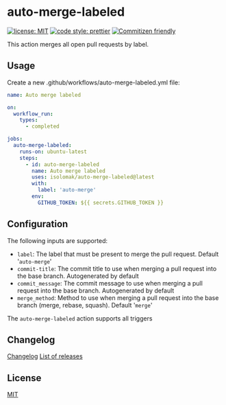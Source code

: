 # auto-merge-labeled

[![license: MIT](https://img.shields.io/github/license/IvanSolomakhin/auto-merge-labeled)](https://github.com/IvanSolomakhin/auto-merge-labeled/blob/main/README.md)  [![code style: prettier](https://img.shields.io/badge/code_style-prettier-ff69b4.svg)](https://github.com/prettier/prettier)  [![Commitizen friendly](https://img.shields.io/badge/commitizen-friendly-brightgreen.svg)](http://commitizen.github.io/cz-cli/)

This action merges all open pull requests by label.

## Usage

Create a new .github/workflows/auto-merge-labeled.yml file:

```yaml
name: Auto merge labeled

on:
  workflow_run:
    types:
      - completed

jobs:
  auto-merge-labeled:
    runs-on: ubuntu-latest
    steps:
      - id: auto-merge-labeled
        name: Auto merge labeled
        uses: isolomak/auto-merge-labeled@latest
        with:
          label: 'auto-merge'
        env:
          GITHUB_TOKEN: ${{ secrets.GITHUB_TOKEN }}
```

## Configuration

The following inputs are supported:

- `label`: The label that must be present to merge the pull request. Default '`auto-merge`'
- `commit-title`: The commit title to use when merging a pull request into the base branch. Autogenerated by default
- `commit_message`: The commit message to use when merging a pull request into the base branch. Autogenerated by default
- `merge_method`: Method to use when merging a pull request into the base branch (merge, rebase, squash). Default '`merge`'

The `auto-merge-labeled` action supports all triggers

## Changelog

[Changelog](./CHANGELOG)
[List of releases](https://github.com/isolomak/auto-merge-labeled/releases)

## License

[MIT](./LICENSE)
